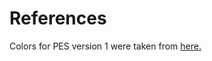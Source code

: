 


# References

Colors for PES version 1 were taken from [here.](https://edutechwiki.unige.ch/en/Embroidery_format_PEC#Stitch)